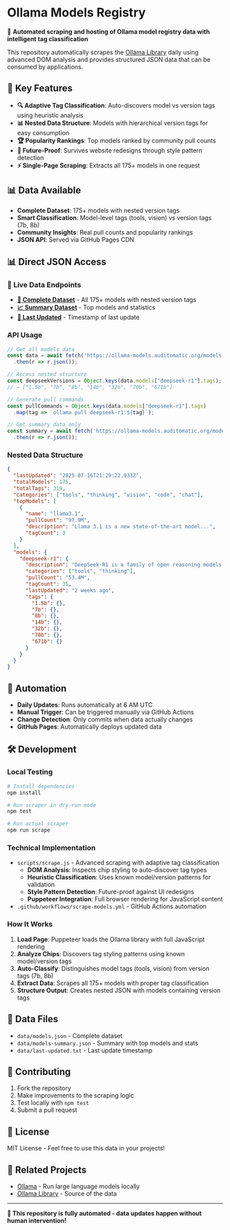# Ollama Models Registry

🤖 **Automated scraping and hosting of Ollama model registry data with intelligent tag classification**

This repository automatically scrapes the [Ollama Library](https://ollama.com/library) daily using advanced DOM analysis and provides structured JSON data that can be consumed by applications.

## 🎯 Key Features

- **🔍 Adaptive Tag Classification**: Auto-discovers model vs version tags using heuristic analysis
- **📊 Nested Data Structure**: Models with hierarchical version tags for easy consumption  
- **🏆 Popularity Rankings**: Top models ranked by community pull counts
- **🔄 Future-Proof**: Survives website redesigns through style pattern detection
- **⚡ Single-Page Scraping**: Extracts all 175+ models in one request

## 📊 Data Available

- **Complete Dataset**: 175+ models with nested version tags
- **Smart Classification**: Model-level tags (tools, vision) vs version tags (7b, 8b)
- **Community Insights**: Real pull counts and popularity rankings
- **JSON API**: Served via GitHub Pages CDN

## 📊 **Direct JSON Access**

### 🔗 **Live Data Endpoints**

- **[📄 Complete Dataset](https://ollama-models.auditomatic.org/models.json)** - All 175+ models with nested version tags
- **[📈 Summary Dataset](https://ollama-models.auditomatic.org/models-summary.json)** - Top models and statistics
- **[📅 Last Updated](https://ollama-models.auditomatic.org/last-updated.txt)** - Timestamp of last update

### API Usage

```javascript
// Get all models data
const data = await fetch('https://ollama-models.auditomatic.org/models.json')
  .then(r => r.json());

// Access nested structure  
const deepseekVersions = Object.keys(data.models["deepseek-r1"].tags);
// → ["1.5b", "7b", "8b", "14b", "32b", "70b", "671b"]

// Generate pull commands
const pullCommands = Object.keys(data.models["deepseek-r1"].tags)
  .map(tag => `ollama pull deepseek-r1:${tag}`);

// Get summary data only
const summary = await fetch('https://ollama-models.auditomatic.org/models-summary.json')
  .then(r => r.json());
```

### Nested Data Structure

```json
{
  "lastUpdated": "2025-07-16T21:29:22.933Z",
  "totalModels": 175,
  "totalTags": 319,
  "categories": ["tools", "thinking", "vision", "code", "chat"],
  "topModels": [
    {
      "name": "llama3.1", 
      "pullCount": "97.9M",
      "description": "Llama 3.1 is a new state-of-the-art model...",
      "tagCount": 3
    }
  ],
  "models": {
    "deepseek-r1": {
      "description": "DeepSeek-R1 is a family of open reasoning models...",
      "categories": ["tools", "thinking"],
      "pullCount": "53.4M",
      "tagCount": 35,
      "lastUpdated": "2 weeks ago",
      "tags": {
        "1.5b": {},
        "7b": {},  
        "8b": {},
        "14b": {},
        "32b": {},
        "70b": {},
        "671b": {}
      }
    }
  }
}
```

## 🔄 Automation

- **Daily Updates**: Runs automatically at 6 AM UTC
- **Manual Trigger**: Can be triggered manually via GitHub Actions
- **Change Detection**: Only commits when data actually changes
- **GitHub Pages**: Automatically deploys updated data

## 🛠️ Development

### Local Testing

```bash
# Install dependencies
npm install

# Run scraper in dry-run mode
npm test

# Run actual scraper
npm run scrape
```

### Technical Implementation

- `scripts/scrape.js` - Advanced scraping with adaptive tag classification
  - **DOM Analysis**: Inspects chip styling to auto-discover tag types
  - **Heuristic Classification**: Uses known model/version patterns for validation  
  - **Style Pattern Detection**: Future-proof against UI redesigns
  - **Puppeteer Integration**: Full browser rendering for JavaScript content
- `.github/workflows/scrape-models.yml` - GitHub Actions automation

### How It Works

1. **Load Page**: Puppeteer loads the Ollama library with full JavaScript rendering
2. **Analyze Chips**: Discovers tag styling patterns using known model/version tags
3. **Auto-Classify**: Distinguishes model tags (tools, vision) from version tags (7b, 8b)  
4. **Extract Data**: Scrapes all 175+ models with proper tag classification
5. **Structure Output**: Creates nested JSON with models containing version tags

## 📁 Data Files

- `data/models.json` - Complete dataset
- `data/models-summary.json` - Summary with top models and stats
- `data/last-updated.txt` - Last update timestamp

## 🤝 Contributing

1. Fork the repository
2. Make improvements to the scraping logic
3. Test locally with `npm test`
4. Submit a pull request

## 📜 License

MIT License - Feel free to use this data in your projects!

## 🔗 Related Projects

- [Ollama](https://ollama.com/) - Run large language models locally
- [Ollama Library](https://ollama.com/library) - Source of the data

---

**🤖 This repository is fully automated - data updates happen without human intervention!**